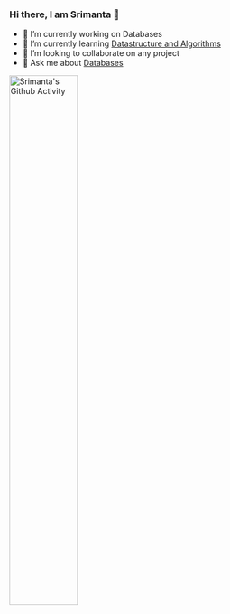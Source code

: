 ### Hi there, I am Srimanta 👋 

- 🔭 I’m currently working on Databases
- 🌱 I’m currently learning [Datastructure and Algorithms](https://en.wikipedia.org/wiki/DSA)
- 👯 I’m looking to collaborate on any project
- 💬 Ask me about [Databases](https://en.wikipedia.org/wiki/Relational_database)

<img src="https://github-readme-stats.vercel.app/api?username=Srimanta11&show_icons=true" alt=" Srimanta's Github Activity" width="49%">

